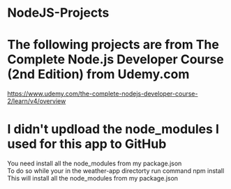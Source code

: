 # NodeJS-Projects

# The following projects are from The Complete Node.js Developer Course (2nd Edition) from Udemy.com
https://www.udemy.com/the-complete-nodejs-developer-course-2/learn/v4/overview

# I didn't updload the node_modules I used for this app to GitHub
You need install all the node_modules from my package.json <br />
To do so while your in the weather-app directorty run command npm install <br />
This will install all the node_modules from my package.json

